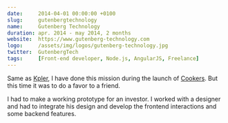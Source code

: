 ```yaml
---
date:     2014-04-01 00:00:00 +0100
slug:     gutenbergtechnology
name:     Gutenberg Technology
duration: apr. 2014 - may 2014, 2 months
website:  https://www.gutenberg-technology.com
logo:     /assets/img/logos/gutenberg-technology.jpg
twitter:  GutenbergTech
tags:     [Front-end developer, Node.js, AngularJS, Freelance]
---
```


Same as [Kpler](#kpler), I have done this mission during the launch of [Cookers](#cookers).
But this time it was to do a favor to a friend.

I had to make a working prototype for an investor.
I worked with a designer and had to integrate his design and develop the frontend interactions and some backend features.
